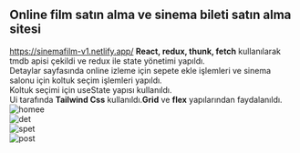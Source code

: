 ## Online film satın alma ve sinema bileti satın alma sitesi <br/>
https://sinemafilm-v1.netlify.app/
**React, redux, thunk, fetch** kullanılarak tmdb apisi çekildi ve redux ile state yönetimi yapıldı. <br/>
Detaylar sayfasında online izleme için sepete ekle işlemleri ve sinema salonu için koltuk seçim işlemleri yapıldı.<br/> 
Koltuk seçimi için useState yapısı kullanıldı.<br/>
Ui tarafında **Tailwind Css** kullanıldı.**Grid** ve **flex** yapılarından faydalanıldı. <br/>
![homee](https://github.com/sergentrkmdg/movie/assets/100048841/214983a1-93b3-4856-b8e3-3d5b25182f2a) <br/>
![det](https://github.com/sergentrkmdg/movie/assets/100048841/e4abfc1d-e65d-4750-8e21-9a472175d69f)<br/>
![spet](https://github.com/sergentrkmdg/movie/assets/100048841/4c458887-4941-4e17-af9f-4f95bd5df8ce)<br/>
![post](https://github.com/sergentrkmdg/movie/assets/100048841/b2a82440-8574-492b-8569-3b96086cdc68)




